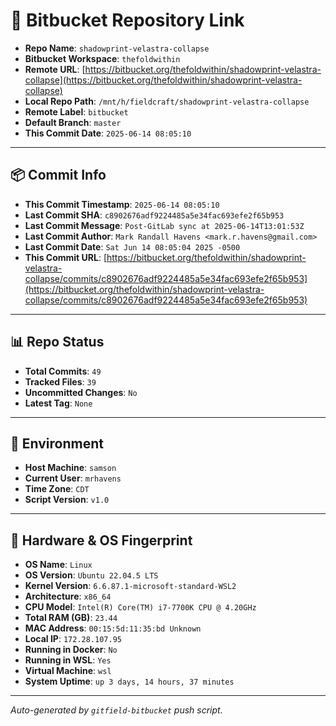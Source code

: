 # 🔗 Bitbucket Repository Link

- **Repo Name**: `shadowprint-velastra-collapse`
- **Bitbucket Workspace**: `thefoldwithin`
- **Remote URL**: [https://bitbucket.org/thefoldwithin/shadowprint-velastra-collapse](https://bitbucket.org/thefoldwithin/shadowprint-velastra-collapse)
- **Local Repo Path**: `/mnt/h/fieldcraft/shadowprint-velastra-collapse`
- **Remote Label**: `bitbucket`
- **Default Branch**: `master`
- **This Commit Date**: `2025-06-14 08:05:10`

---

## 📦 Commit Info

- **This Commit Timestamp**: `2025-06-14 08:05:10`
- **Last Commit SHA**: `c8902676adf9224485a5e34fac693efe2f65b953`
- **Last Commit Message**: `Post-GitLab sync at 2025-06-14T13:01:53Z`
- **Last Commit Author**: `Mark Randall Havens <mark.r.havens@gmail.com>`
- **Last Commit Date**: `Sat Jun 14 08:05:04 2025 -0500`
- **This Commit URL**: [https://bitbucket.org/thefoldwithin/shadowprint-velastra-collapse/commits/c8902676adf9224485a5e34fac693efe2f65b953](https://bitbucket.org/thefoldwithin/shadowprint-velastra-collapse/commits/c8902676adf9224485a5e34fac693efe2f65b953)

---

## 📊 Repo Status

- **Total Commits**: `49`
- **Tracked Files**: `39`
- **Uncommitted Changes**: `No`
- **Latest Tag**: `None`

---

## 🧭 Environment

- **Host Machine**: `samson`
- **Current User**: `mrhavens`
- **Time Zone**: `CDT`
- **Script Version**: `v1.0`

---

## 🧬 Hardware & OS Fingerprint

- **OS Name**: `Linux`
- **OS Version**: `Ubuntu 22.04.5 LTS`
- **Kernel Version**: `6.6.87.1-microsoft-standard-WSL2`
- **Architecture**: `x86_64`
- **CPU Model**: `Intel(R) Core(TM) i7-7700K CPU @ 4.20GHz`
- **Total RAM (GB)**: `23.44`
- **MAC Address**: `00:15:5d:11:35:bd
Unknown`
- **Local IP**: `172.28.107.95`
- **Running in Docker**: `No`
- **Running in WSL**: `Yes`
- **Virtual Machine**: `wsl`
- **System Uptime**: `up 3 days, 14 hours, 37 minutes`

---

_Auto-generated by `gitfield-bitbucket` push script._
